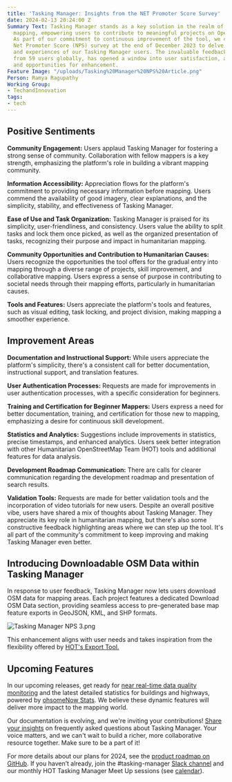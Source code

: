 ```yaml
---
title: 'Tasking Manager: Insights from the NET Promoter Score Survey'
date: 2024-02-13 20:24:00 Z
Summary Text: Tasking Manager stands as a key solution in the realm of collaborative
  mapping, empowering users to contribute to meaningful projects on OpenStreetMap.
  As part of our commitment to continuous improvement of the tool, we conducted a
  Net Promoter Score (NPS) survey at the end of December 2023 to delve into the sentiments
  and experiences of our Tasking Manager users. The invaluable feedback, received
  from 59 users globally, has opened a window into user satisfaction, areas of strength,
  and opportunities for enhancement.
Feature Image: "/uploads/Tasking%20Manager%20NPS%20Article.png"
Person: Ramya Ragupathy
Working Group:
- TechandInnovation
tags:
- tech
---
```


## Positive Sentiments

**Community Engagement:** Users applaud Tasking Manager for fostering a strong sense of community. Collaboration with fellow mappers is a key strength, emphasizing the platform's role in building a vibrant mapping community.

**Information Accessibility:** Appreciation flows for the platform's commitment to providing necessary information before mapping. Users commend the availability of good imagery, clear explanations, and the simplicity, stability, and effectiveness of Tasking Manager.

**Ease of Use and Task Organization:** Tasking Manager is praised for its simplicity, user-friendliness, and consistency. Users value the ability to split tasks and lock them once picked, as well as the organized presentation of tasks, recognizing their purpose and impact in humanitarian mapping.

**Community Opportunities and Contribution to Humanitarian Causes:** Users recognize the opportunities the tool offers for the gradual entry into mapping through a diverse range of projects, skill improvement, and collaborative mapping. Users express a sense of purpose in contributing to societal needs through their mapping efforts, particularly in humanitarian causes.

**Tools and Features:** Users appreciate the platform's tools and features, such as visual editing, task locking, and project division, making mapping a smoother experience.

## Improvement Areas

**Documentation and Instructional Support:** While users appreciate the platform's simplicity, there's a consistent call for better documentation, instructional support, and translation features.

**User Authentication Processes:** Requests are made for improvements in user authentication processes, with a specific consideration for beginners.

**Training and Certification for Beginner Mappers:** Users express a need for better documentation, training, and certification for those new to mapping, emphasizing a desire for continuous skill development.

**Statistics and Analytics:** Suggestions include improvements in statistics, precise timestamps, and enhanced analytics. Users seek better integration with other Humanitarian OpenStreetMap Team (HOT) tools and additional features for data analysis.

**Development Roadmap Communication:** There are calls for clearer communication regarding the development roadmap and presentation of search results.

**Validation Tools:** Requests are made for better validation tools and the incorporation of video tutorials for new users.
Despite an overall positive vibe, users have shared a mix of thoughts about Tasking Manager. They appreciate its key role in humanitarian mapping, but there's also some constructive feedback highlighting areas where we can step up the tool. It's all part of the community's commitment to keep improving and making Tasking Manager even better.

## Introducing Downloadable OSM Data within Tasking Manager

In response to user feedback, Tasking Manager now lets users download OSM data for mapping areas. Each project features a dedicated Download OSM Data section, providing seamless access to pre-generated base map feature exports in GeoJSON, KML, and SHP formats.
 
![Tasking Manager NPS 3.png](/uploads/Tasking%20Manager%20NPS%203.png)

This enhancement aligns with user needs and takes inspiration from the flexibility offered by [HOT's Export Tool.
](https://export.hotosm.org/v3/)

## Upcoming Features

In our upcoming releases, get ready for [near real-time data quality monitoring](https://github.com/hotosm/tasking-manager/issues/6109) and the latest detailed statistics for buildings and highways, powered by [ohsomeNow Stats](https://stats.now.ohsome.org/). We believe these dynamic features will deliver more impact to the mapping world.

Our documentation is evolving, and we're inviting your contributions! [Share your insights](https://github.com/hotosm/tasking-manager/discussions/6228) on frequently asked questions about Tasking Manager. Your voice matters, and we can't wait to build a richer, more collaborative resource together. Make sure to be a part of it!

For more details about our plans for 2024, see the [product roadmap on GitHub](https://github.com/orgs/hotosm/projects/28). If you haven’t already, join the #tasking-manager [Slack channel](https://slack.hotosm.org/) and our monthly HOT Tasking Manager Meet Up sessions (see [calendar](https://www.google.com/calendar/embed?src=hotosm.org_848e89aaiab04ag94d23rqn558%40group.calendar.google.com)).